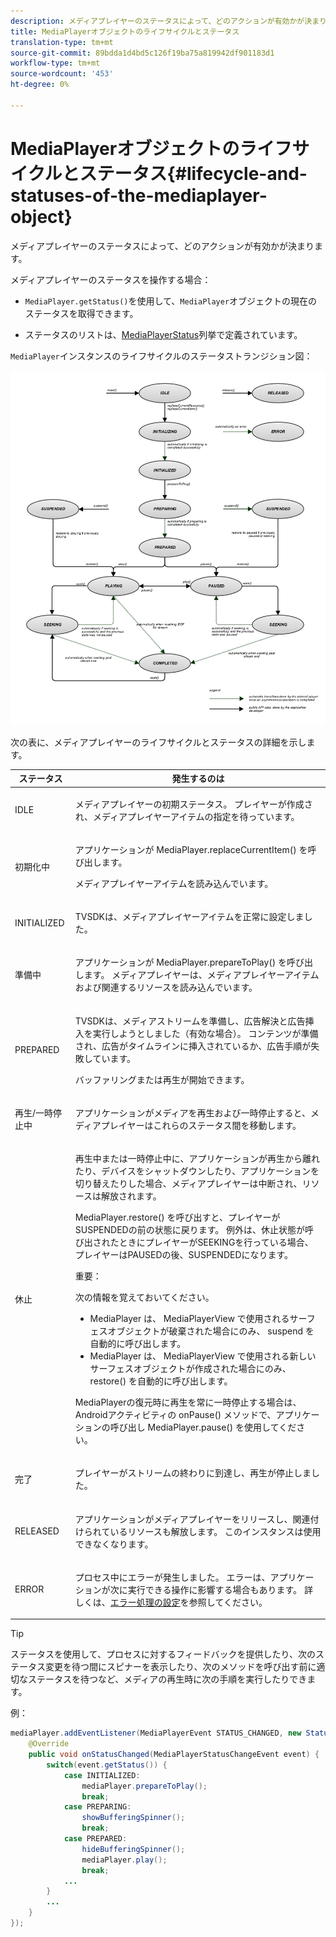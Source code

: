 ```yaml
---
description: メディアプレイヤーのステータスによって、どのアクションが有効かが決まります。
title: MediaPlayerオブジェクトのライフサイクルとステータス
translation-type: tm+mt
source-git-commit: 89bdda1d4bd5c126f19ba75a819942df901183d1
workflow-type: tm+mt
source-wordcount: '453'
ht-degree: 0%

---
```



# MediaPlayerオブジェクトのライフサイクルとステータス{#lifecycle-and-statuses-of-the-mediaplayer-object}

メディアプレイヤーのステータスによって、どのアクションが有効かが決まります。

メディアプレイヤーのステータスを操作する場合：

* `MediaPlayer.getStatus()`を使用して、`MediaPlayer`オブジェクトの現在のステータスを取得できます。

* ステータスのリストは、[MediaPlayerStatus](https://help.adobe.com/en_US/primetime/api/psdk/javadoc_2.7/com/adobe/mediacore/MediaPlayerStatus.html)列挙で定義されています。

`MediaPlayer`インスタンスのライフサイクルのステータストランジション図：
<!--<a id="fig_A6425F24C7734DC681D992859D2A6743"></a>-->

![](assets/media_player_statuses.png)

次の表に、メディアプレイヤーのライフサイクルとステータスの詳細を示します。

<table id="table_82757A0043EB4AACA474E6B30326A6B7"> 
 <thead> 
  <tr> 
   <th colname="col1" class="entry"> ステータス </th> 
   <th colname="col2" class="entry"> 発生するのは </th> 
  </tr> 
 </thead>
 <tbody> 
  <tr> 
   <td colname="col1"> IDLE </td> 
   <td colname="col2"> <p>メディアプレイヤーの初期ステータス。 プレイヤーが作成され、メディアプレイヤーアイテムの指定を待っています。 </p> </td> 
  </tr> 
  <tr> 
   <td colname="col1"> 初期化中 </td> 
   <td colname="col2"> <p>アプリケーションが<span class="codeph"> MediaPlayer.replaceCurrentItem() </span>を呼び出します。 </p> <p>メディアプレイヤーアイテムを読み込んでいます。 </p> </td> 
  </tr> 
  <tr> 
   <td colname="col1"> INITIALIZED </td> 
   <td colname="col2"> <p>TVSDKは、メディアプレイヤーアイテムを正常に設定しました。 </p> </td> 
  </tr> 
  <tr> 
   <td colname="col1"> 準備中 </td> 
   <td colname="col2"> <p>アプリケーションが<span class="codeph"> MediaPlayer.prepareToPlay() </span>を呼び出します。 メディアプレイヤーは、メディアプレイヤーアイテムおよび関連するリソースを読み込んでいます。 </p> </td> 
  </tr> 
  <tr> 
   <td colname="col1"> PREPARED </td> 
   <td colname="col2"> <p>TVSDKは、メディアストリームを準備し、広告解決と広告挿入を実行しようとしました（有効な場合）。 コンテンツが準備され、広告がタイムラインに挿入されているか、広告手順が失敗しています。 </p> <p>バッファリングまたは再生が開始できます。 </p> </td> 
  </tr> 
  <tr> 
   <td colname="col1"> 再生/一時停止中 </td> 
   <td colname="col2"> <p>アプリケーションがメディアを再生および一時停止すると、メディアプレイヤーはこれらのステータス間を移動します。 </p> </td> 
  </tr> 
  <tr> 
   <td colname="col1"> 休止 </td> 
   <td colname="col2"> <p>再生中または一時停止中に、アプリケーションが再生から離れたり、デバイスをシャットダウンしたり、アプリケーションを切り替えたりした場合、メディアプレイヤーは中断され、リソースは解放されます。 </p> <p><span class="codeph"> MediaPlayer.restore() </span>を呼び出すと、プレイヤーがSUSPENDEDの前の状態に戻ります。 例外は、休止状態が呼び出されたときにプレイヤーがSEEKINGを行っている場合、プレイヤーはPAUSEDの後、SUSPENDEDになります。 </p> <p>重要：  <p>次の情報を覚えておいてください。 
      <ul id="ul_1B21668994D1474AAA0BE839E0D69B00"> 
       <li id="li_08459A3AB03C45588D73FA162C27A56C"><span class="codeph"> MediaPlayer </span>は、<span class="codeph"> MediaPlayerView </span>で使用されるサーフェスオブジェクトが破棄された場合にのみ、<span class="codeph"> suspend </span>を自動的に呼び出します。 </li> 
       <li id="li_B9926AA2E7B9441490F37D24AE2678A1"><span class="codeph"> MediaPlayer </span>は、<span class="codeph"> MediaPlayerView </span>で使用される新しいサーフェスオブジェクトが作成された場合にのみ、<span class="codeph"> restore() </span>を自動的に呼び出します。 </li> 
      </ul> </p> </p> <p>MediaPlayerの復元時に再生を常に一時停止する場合は、Androidアクティビティの<span class="codeph"> onPause() </span>メソッドで、アプリケーションの呼び出し<span class="codeph"> MediaPlayer.pause() </span>を使用してください。 </p> </td> 
  </tr> 
  <tr> 
   <td colname="col1"> 完了 </td> 
   <td colname="col2"> <p>プレイヤーがストリームの終わりに到達し、再生が停止しました。 </p> </td> 
  </tr> 
  <tr> 
   <td colname="col1"> RELEASED </td> 
   <td colname="col2"> <p>アプリケーションがメディアプレイヤーをリリースし、関連付けられているリソースも解放します。 このインスタンスは使用できなくなります。 </p> </td> 
  </tr> 
  <tr> 
   <td colname="col1"> ERROR </td> 
   <td colname="col2"> <p>プロセス中にエラーが発生しました。 エラーは、アプリケーションが次に実行できる操作に影響する場合もあります。 詳しくは、<a href="../../../tvsdk-2.7-for-android/content-playback-options/t-psdk-android-2.7-error-handling-set-up.md#set-up-error-handling" format="dita" scope="local">エラー処理の設定</a>を参照してください。 </p> </td> 
  </tr> 
 </tbody> 
</table>

>[!TIP]
>
>ステータスを使用して、プロセスに対するフィードバックを提供したり、次のステータス変更を待つ間にスピナーを表示したり、次のメソッドを呼び出す前に適切なステータスを待つなど、メディアの再生時に次の手順を実行したりできます。

例：

```java
mediaPlayer.addEventListener(MediaPlayerEvent STATUS_CHANGED, new StatusChangeEventListener() { 
    @Override  
    public void onStatusChanged(MediaPlayerStatusChangeEvent event) { 
        switch(event.getStatus()) { 
            case INITIALIZED: 
                mediaPlayer.prepareToPlay(); 
                break; 
            case PREPARING: 
                showBufferingSpinner(); 
                break; 
            case PREPARED: 
                hideBufferingSpinner(); 
                mediaPlayer.play(); 
                break; 
            ...                
        } 
        ... 
    } 
}); 
```

